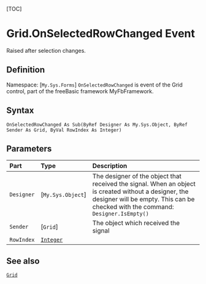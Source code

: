 [TOC]
# Grid.OnSelectedRowChanged Event
Raised after selection changes.
## Definition
Namespace: [`My.Sys.Forms`]
`OnSelectedRowChanged` is event of the Grid control, part of the freeBasic framework MyFbFramework.
## Syntax
```freeBasic
OnSelectedRowChanged As Sub(ByRef Designer As My.Sys.Object, ByRef Sender As Grid, ByVal RowIndex As Integer)
```

## Parameters

|Part|Type|Description|
| :------------ | :------------ | :------------ |
|`Designer`|[`My.Sys.Object`]|The designer of the object that received the signal. When an object is created without a designer, the designer will be empty. This can be checked with the command: `Designer.IsEmpty()`|
|`Sender`|[`Grid`]|The object which received the signal|
|`RowIndex`|[`Integer`]("https://www.freebasic.net/wiki/KeyPgInteger")||

## See also
[`Grid`](Grid.md)
